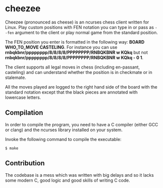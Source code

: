 # cheezee
Cheezee (pronounced as cheese) is an ncurses chess client written for Linux. Play custom positions with FEN notation you can type in or pass as `--fen` argument to the client or play normal game from the standard position.

The FEN position you enter is formatted in the following way: **BOARD WHO_TO_MOVE CASTELING**. For instance you can use **rnbqkbnr/pppppppp/8/8/8/8/PPPPPPPP/RNBQKBNR w KQkq** but not **rnbqkbnr/pppppppp/8/8/8/8/PPPPPPPP/RNBQKBNR w KQkq - 0 1**.

The client supports all legal moves in chess (including en-passant, casteling) and can understand whether the position is in checkmate or in stalemate.

All the moves played are logged to the right hand side of the board with the standard notation except that the black pieces are annotated with lowercase letters.

## Compilation
In order to compile the program, you need to have a C compiler (either GCC or clang) and the ncurses library installed on your system.

Invoke the following command to compile the executable:
```console
$ make
```

## Contribution
The codebase is a mess which was written with big delays and so it lacks some modern C, good logic and good skills of writing C code.
